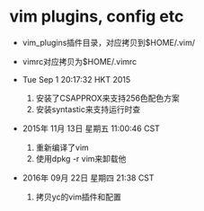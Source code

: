 # vim plugins, config etc

* vim\_plugins插件目录，对应拷贝到$HOME/.vim/
* vimrc对应拷贝为$HOME/.vimrc

* Tue Sep  1 20:17:32 HKT 2015
    1. 安装了CSAPPROX来支持256色配色方案
    2. 安装syntastic来支持运行时查


* 2015年 11月 13日 星期五 11:00:46 CST
    1. 重新编译了vim
    2. 使用dpkg -r vim来卸载他
* 2016年 09月 22日 星期四 21:38 CST
    1. 拷贝yc的vim插件和配置
